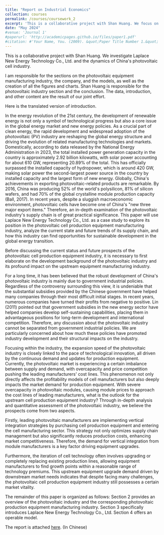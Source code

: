 ```yaml
---
title: "Report on Industrial Economics"
collection: courses
permalink: /courses/coursework_2
excerpt: 'This is a collaborative project with Shan Huang. We focus on Laplace New Energy Technology Co., Ltd. and examining the dynamics of photovoltaic cell industry in China.'
date: "May 2024"
#venue: 'Journal 1'
#paperurl: 'http://academicpages.github.io/files/paper1.pdf'
#citation: #'Your Name, You. (2009). &quot;Paper Title Number 1.&quot; <i>Journal 1</i>. 1(1).'
---
```


This is a collaborative project with Shan Huang. We investigate Laplace New Energy Technology Co., Ltd. and the dynamics of China's photovoltaic cell industry.

I am responsible for the sections on the photovoltaic equipment manufacturing industry, the company, and the models, as well as the creation of all the figures and charts. Shan Huang is responsible for the photovoltaic industry section and the conclusion. The data, introduction, and other content are the result of our joint effort.

Here is the translated version of introduction.

In the energy revolution of the 21st century, the development of renewable energy is not only a symbol of technological progress but also a core issue in the global energy market and new energy policies. As a crucial part of clean energy, the rapid development and widespread adoption of the photovoltaic (PV) industry are reshaping the global energy structure and driving the evolution of related manufacturing technologies and markets. Domestically, according to data released by the National Energy Administration in 2023, the total installed power generation capacity in the country is approximately 2.92 billion kilowatts, with solar power accounting for about 610 GW, representing 20.89% of the total. This has officially surpassed the installed capacity of hydropower, which is around 420 GW, making solar power the second-largest power source in the country by installed capacity and the largest form of new energy. Globally, China's achievements in exporting photovoltaic-related products are remarkable. By 2016, China was producing 52% of the world's polysilicon, 81% of silicon wafers, and had 70% of the global crystalline module production capacity (Ball, 2017). In recent years, despite a sluggish macroeconomic environment, photovoltaic cells have become one of China's "new three major export items." Therefore, an in-depth examination of the photovoltaic industry's supply chain is of great practical significance. This paper will use Laplace New Energy Technology Co., Ltd. as a case study to explore its position in the photovoltaic cell production equipment manufacturing industry, analyze the current state and future trends of its supply chain, and how this industry can find opportunities for sustainable development in the global energy transition.

Before discussing the current status and future prospects of the photovoltaic cell production equipment industry, it is necessary to first elaborate on the development background of the photovoltaic industry and its profound impact on the upstream equipment manufacturing industry.

For a long time, it has been believed that the robust development of China's photovoltaic industry is mainly due to government industrial policies. Regardless of the controversy surrounding this view, it is undeniable that the substantial subsidies provided by the Chinese government have helped many companies through their most difficult initial stages. In recent years, numerous companies have turned their profits from negative to positive. Lin (2011) pointed out that government subsidies in the new energy sector have helped companies develop self-sustaining capabilities, placing them in advantageous positions for long-term development and international competition. Therefore, any discussion about the photovoltaic industry cannot be separated from government industrial policies. We are particularly concerned about how much these policies have promoted industry development and their structural impacts on the industry.

Focusing within the industry, the expansion speed of the photovoltaic industry is closely linked to the pace of technological innovation, all driven by the continuous demand and updates for production equipment. Currently, the photovoltaic market is experiencing a certain imbalance between supply and demand, with overcapacity and price competition pushing the leading manufacturers' cost lines. This phenomenon not only directly affects the profitability models of cell manufacturers but also deeply impacts the market demand for production equipment. With severe overcapacity in photovoltaic modules, causing module prices to approach the cost lines of leading manufacturers, what is the outlook for the upstream cell production equipment industry? Through in-depth analysis and quantitative assessment of the photovoltaic industry, we believe the prospects come from two aspects.

Firstly, leading photovoltaic manufacturers are implementing vertical integration strategies by purchasing cell production equipment and entering the cell manufacturing sector. This strategy not only optimizes supply chain management but also significantly reduces production costs, enhancing market competitiveness. Therefore, the demand for vertical integration from module manufacturers is a key factor driving equipment upgrades.

Furthermore, the iteration of cell technology often involves upgrading or completely replacing existing production lines, allowing equipment manufacturers to find growth points within a reasonable range of technology premiums. This upstream equipment upgrade demand driven by downstream market needs indicates that despite facing many challenges, the photovoltaic cell production equipment industry still possesses a certain market vitality.

The remainder of this paper is organized as follows: Section 2 provides an overview of the photovoltaic industry and the corresponding photovoltaic production equipment manufacturing industry. Section 3 specifically introduces Laplace New Energy Technology Co., Ltd. Section 4 offers an operable model.

The report is attached [here](../assets/IO_Project.pdf). (In Chinese)
